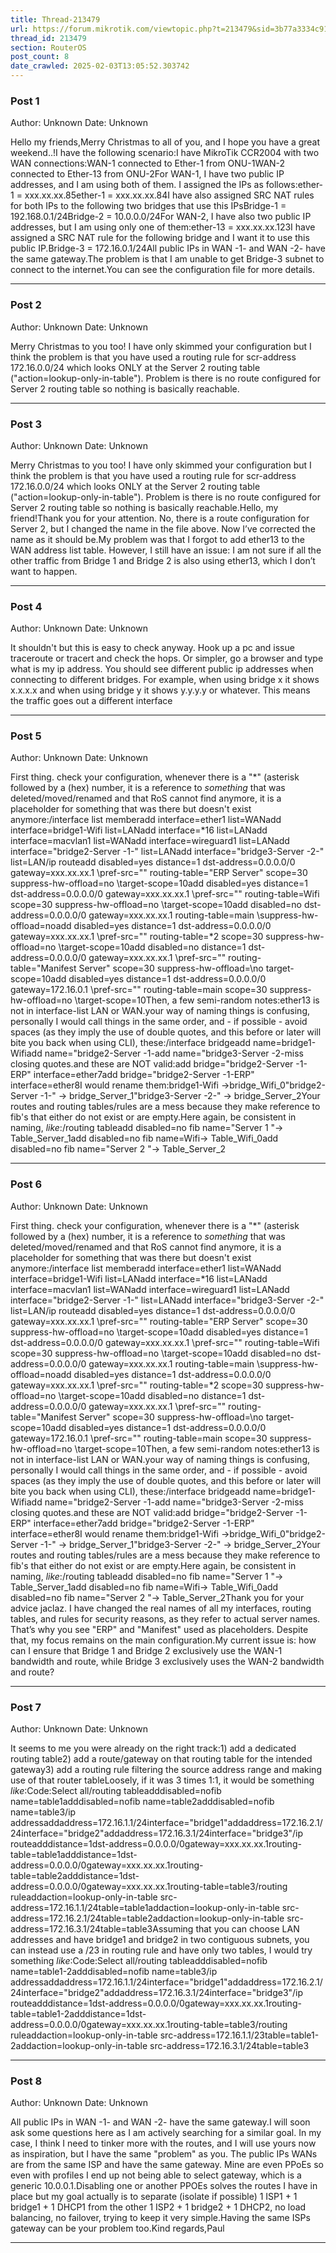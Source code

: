 ```yaml
---
title: Thread-213479
url: https://forum.mikrotik.com/viewtopic.php?t=213479&sid=3b77a3334c914448dbbc02bfdff4c3aa
thread_id: 213479
section: RouterOS
post_count: 8
date_crawled: 2025-02-03T13:05:52.303742
---
```


### Post 1
Author: Unknown
Date: Unknown

Hello my friends,Merry Christmas to all of you, and I hope you have a great weekend..!I have the following scenario:I have MikroTik CCR2004 with two WAN connections:WAN-1 connected to Ether-1 from ONU-1WAN-2 connected to Ether-13 from ONU-2For WAN-1, I have two public IP addresses, and I am using both of them. I assigned the IPs as follows:ether-1 = xxx.xx.xx.85ether-1 = xxx.xx.xx.84I have also assigned SRC NAT rules for both IPs to the following two bridges that use this IPsBridge-1 = 192.168.0.1/24Bridge-2 = 10.0.0.0/24For WAN-2, I have also two public IP addresses, but I am using only one of them:ether-13 = xxx.xx.xx.123I have assigned a SRC NAT rule for the following bridge and I want it to use this public IP.Bridge-3 = 172.16.0.1/24All public IPs in WAN -1- and WAN -2- have the same gateway.The problem is that I am unable to get Bridge-3 subnet to connect to the internet.You can see the configuration file for more details.

---
### Post 2
Author: Unknown
Date: Unknown

Merry Christmas to you too! I have only skimmed your configuration but I think the problem is that you have used a routing rule for scr-address 172.16.0.0/24 which looks ONLY at the Server 2 routing table ("action=lookup-only-in-table"). Problem is there is no route configured for Server 2 routing table so nothing is basically reachable.

---
### Post 3
Author: Unknown
Date: Unknown

Merry Christmas to you too! I have only skimmed your configuration but I think the problem is that you have used a routing rule for scr-address 172.16.0.0/24 which looks ONLY at the Server 2 routing table ("action=lookup-only-in-table"). Problem is there is no route configured for Server 2 routing table so nothing is basically reachable.Hello, my friend!Thank you for your attention. No, there is a route configuration for Server 2, but I changed the name in the file above. Now I’ve corrected the name as it should be.My problem was that I forgot to add ether13 to the WAN address list table. However, I still have an issue: I am not sure if all the other traffic from Bridge 1 and Bridge 2 is also using ether13, which I don’t want to happen.

---
### Post 4
Author: Unknown
Date: Unknown

It shouldn't but this is easy to check anyway. Hook up a pc and issue traceroute or tracert and check the hops. Or simpler, go a browser and type what is my ip address. You should see different public ip addresses when connecting to different bridges. For example, when using bridge x it shows x.x.x.x and when using bridge y it shows y.y.y.y or whatever. This means the traffic goes out a different interface

---
### Post 5
Author: Unknown
Date: Unknown

First thing. check your configuration, whenever there is a "*" (asterisk followed by a (hex) number, it is a reference to *something* that was deleted/moved/renamed and that RoS cannot find anymore, it is a placeholder for something that was there but doesn't exist anymore:/interface list memberadd interface=ether1 list=WANadd interface=bridge1-Wifi list=LANadd interface=*16 list=LANadd interface=macvlan1 list=WANadd interface=wireguard1 list=LANadd interface="bridge2-Server -1-" list=LANadd interface="bridge3-Server -2-" list=LAN/ip routeadd disabled=yes distance=1 dst-address=0.0.0.0/0 gateway=xxx.xx.xx.1 \pref-src="" routing-table="ERP Server" scope=30 suppress-hw-offload=no \target-scope=10add disabled=yes distance=1 dst-address=0.0.0.0/0 gateway=xxx.xx.xx.1 \pref-src="" routing-table=Wifi scope=30 suppress-hw-offload=no \target-scope=10add disabled=no dst-address=0.0.0.0/0 gateway=xxx.xx.xx.1 routing-table=main \suppress-hw-offload=noadd disabled=yes distance=1 dst-address=0.0.0.0/0 gateway=xxx.xx.xx.1 \pref-src="" routing-table=*2 scope=30 suppress-hw-offload=no \target-scope=10add disabled=no distance=1 dst-address=0.0.0.0/0 gateway=xxx.xx.xx.1 \pref-src="" routing-table="Manifest Server" scope=30 suppress-hw-offload=\no target-scope=10add disabled=yes distance=1 dst-address=0.0.0.0/0 gateway=172.16.0.1 \pref-src="" routing-table=main scope=30 suppress-hw-offload=no \target-scope=10Then, a few semi-random notes:ether13 is not in interface-list LAN or WAN.your way of naming things is confusing, personally I would call things in the same order, and - if possible - avoid spaces (as they imply the use of double quotes, and this before or later will bite you back when using CLI), these:/interface bridgeadd name=bridge1-Wifiadd name="bridge2-Server -1-add name="bridge3-Server -2-miss closing quotes.and these are NOT valid:add bridge="bridge2-Server -1-ERP" interface=ether7add bridge="bridge2-Server -1-ERP" interface=ether8I would rename them:bridge1-Wifi ->bridge_Wifi_0"bridge2-Server -1-" -> bridge_Server_1"bridge3-Server -2-" -> bridge_Server_2Your routes and routing tables/rules are a mess because they make reference to fib's that either do not exist or are empty.Here again, be consistent in naming, *like*:/routing tableadd disabled=no fib name="Server 1 "-> Table_Server_1add disabled=no fib name=Wifi-> Table_Wifi_0add disabled=no fib name="Server 2 "-> Table_Server_2

---
### Post 6
Author: Unknown
Date: Unknown

First thing. check your configuration, whenever there is a "*" (asterisk followed by a (hex) number, it is a reference to *something* that was deleted/moved/renamed and that RoS cannot find anymore, it is a placeholder for something that was there but doesn't exist anymore:/interface list memberadd interface=ether1 list=WANadd interface=bridge1-Wifi list=LANadd interface=*16 list=LANadd interface=macvlan1 list=WANadd interface=wireguard1 list=LANadd interface="bridge2-Server -1-" list=LANadd interface="bridge3-Server -2-" list=LAN/ip routeadd disabled=yes distance=1 dst-address=0.0.0.0/0 gateway=xxx.xx.xx.1 \pref-src="" routing-table="ERP Server" scope=30 suppress-hw-offload=no \target-scope=10add disabled=yes distance=1 dst-address=0.0.0.0/0 gateway=xxx.xx.xx.1 \pref-src="" routing-table=Wifi scope=30 suppress-hw-offload=no \target-scope=10add disabled=no dst-address=0.0.0.0/0 gateway=xxx.xx.xx.1 routing-table=main \suppress-hw-offload=noadd disabled=yes distance=1 dst-address=0.0.0.0/0 gateway=xxx.xx.xx.1 \pref-src="" routing-table=*2 scope=30 suppress-hw-offload=no \target-scope=10add disabled=no distance=1 dst-address=0.0.0.0/0 gateway=xxx.xx.xx.1 \pref-src="" routing-table="Manifest Server" scope=30 suppress-hw-offload=\no target-scope=10add disabled=yes distance=1 dst-address=0.0.0.0/0 gateway=172.16.0.1 \pref-src="" routing-table=main scope=30 suppress-hw-offload=no \target-scope=10Then, a few semi-random notes:ether13 is not in interface-list LAN or WAN.your way of naming things is confusing, personally I would call things in the same order, and - if possible - avoid spaces (as they imply the use of double quotes, and this before or later will bite you back when using CLI), these:/interface bridgeadd name=bridge1-Wifiadd name="bridge2-Server -1-add name="bridge3-Server -2-miss closing quotes.and these are NOT valid:add bridge="bridge2-Server -1-ERP" interface=ether7add bridge="bridge2-Server -1-ERP" interface=ether8I would rename them:bridge1-Wifi ->bridge_Wifi_0"bridge2-Server -1-" -> bridge_Server_1"bridge3-Server -2-" -> bridge_Server_2Your routes and routing tables/rules are a mess because they make reference to fib's that either do not exist or are empty.Here again, be consistent in naming, *like*:/routing tableadd disabled=no fib name="Server 1 "-> Table_Server_1add disabled=no fib name=Wifi-> Table_Wifi_0add disabled=no fib name="Server 2 "-> Table_Server_2Thank you for your advice jaclaz. I have changed the real names of all my interfaces, routing tables, and rules for security reasons, as they refer to actual server names. That’s why you see "ERP" and "Manifest" used as placeholders. Despite that, my focus remains on the main configuration.My current issue is: how can I ensure that Bridge 1 and Bridge 2 exclusively use the WAN-1 bandwidth and route, while Bridge 3 exclusively uses the WAN-2 bandwidth and route?

---
### Post 7
Author: Unknown
Date: Unknown

It seems to me you were already on the right track:1) add a dedicated routing table2) add a route/gateway on that routing table for the intended gateway3) add a routing rule filtering the source address range and making use of that router tableLoosely, if it was 3 times 1:1, it would be something *like*:Code:Select all/routing tableadddisabled=nofib name=table1adddisabled=nofib name=table2adddisabled=nofib name=table3/ip addressaddaddress=172.16.1.1/24interface="bridge1"addaddress=172.16.2.1/24interface="bridge2"addaddress=172.16.3.1/24interface="bridge3"/ip routeadddistance=1dst-address=0.0.0.0/0gateway=xxx.xx.xx.1routing-table=table1adddistance=1dst-address=0.0.0.0/0gateway=xxx.xx.xx.1routing-table=table2adddistance=1dst-address=0.0.0.0/0gateway=xxx.xx.xx.1routing-table=table3/routing ruleaddaction=lookup-only-in-table src-address=172.16.1.1/24table=table1addaction=lookup-only-in-table src-address=172.16.2.1/24table=table2addaction=lookup-only-in-table src-address=172.16.3.1/24table=table3Assuming that you can choose LAN addresses and have bridge1 and bridge2 in two contiguous subnets, you can instead use a /23 in routing rule and have only two tables, I would try something *like*:Code:Select all/routing tableadddisabled=nofib name=table1-2adddisabled=nofib name=table3/ip addressaddaddress=172.16.1.1/24interface="bridge1"addaddress=172.16.2.1/24interface="bridge2"addaddress=172.16.3.1/24interface="bridge3"/ip routeadddistance=1dst-address=0.0.0.0/0gateway=xxx.xx.xx.1routing-table=table1-2adddistance=1dst-address=0.0.0.0/0gateway=xxx.xx.xx.1routing-table=table3/routing ruleaddaction=lookup-only-in-table src-address=172.16.1.1/23table=table1-2addaction=lookup-only-in-table src-address=172.16.3.1/24table=table3

---
### Post 8
Author: Unknown
Date: Unknown

All public IPs in WAN -1- and WAN -2- have the same gateway.I will soon ask some questions here as I am actively searching for a similar goal. In my case, I think I need to tinker more with the routes, and I will use yours now as inspiration, but I have the same "problem" as you. The public IPs WANs are from the same ISP and have the same gateway. Mine are even PPoEs so even with profiles I end up not being able to select gateway, which is a generic 10.0.0.1.Disabling one or another PPOEs solves the routes I have in place but my goal actually is to separate (isolate if possible) 1 ISP1 + 1 bridge1 + 1 DHCP1 from the other 1 ISP2 + 1 bridge2 + 1 DHCP2, no load balancing, no failover, trying to keep it very simple.Having the same ISPs gateway can be your problem too.Kind regards,Paul

---
